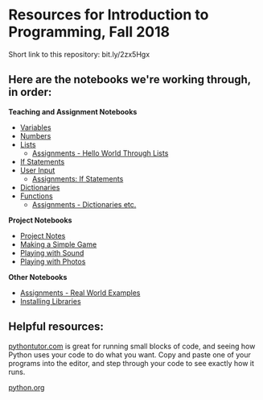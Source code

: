 Resources for Introduction to Programming, Fall 2018
===

Short link to this repository: bit.ly/2zx5Hgx

Here are the notebooks we're working through, in order:
---

**Teaching and Assignment Notebooks**

- [Variables](Variables.ipynb)
- [Numbers](Numbers.ipynb)
- [Lists](Lists.ipynb)
  - [Assignments - Hello World Through Lists](https://github.com/ehmatthes/python_teaching_fall_2018/blob/master/Assignments%20-%20Hello%20World%20through%20Lists.ipynb)
- [If Statements](https://github.com/ehmatthes/python_teaching_fall_2018/blob/master/If%20Statements.ipynb)
- [User Input](https://github.com/ehmatthes/python_teaching_fall_2018/blob/master/User%20Input.ipynb)
  - [Assignments: If Statements](https://github.com/ehmatthes/python_teaching_fall_2018/blob/master/Assignments%20-%20If%20Statements.ipynb)
- [Dictionaries](Dictionaries.ipynb)
- [Functions](Functions.ipynb)
  - [Assignments - Dictionaries etc.](https://github.com/ehmatthes/python_teaching_fall_2018/blob/master/Assignments%20-%20Dictionaries%20etc.ipynb)

**Project Notebooks**

- [Project Notes](https://github.com/ehmatthes/python_teaching_fall_2018/blob/master/Project%20Notes.ipynb)
- [Making a Simple Game](https://github.com/ehmatthes/python_teaching_fall_2018/blob/master/Making%20a%20Simple%20Game.ipynb)
- [Playing with Sound](https://github.com/ehmatthes/python_teaching_fall_2018/blob/master/Playing%20with%20Sound.ipynb)
- [Playing with Photos](https://github.com/ehmatthes/python_teaching_fall_2018/blob/master/Playing%20with%20Photos.ipynb)

**Other Notebooks**

- [Assignments - Real World Examples](https://github.com/ehmatthes/python_teaching_fall_2018/blob/master/Assignments%20-%20Real%20World%20Examples.ipynb)
- [Installing Libraries](https://github.com/ehmatthes/python_teaching_fall_2018/blob/master/Installing%20Libraries.ipynb)

Helpful resources:
---

[pythontutor.com](https://pythontutor.com) is great for running small blocks of code, and seeing how Python uses your code to do what you want. Copy and paste one of your programs into the editor, and step through your code to see exactly how it runs.

[python.org](https://python.org)